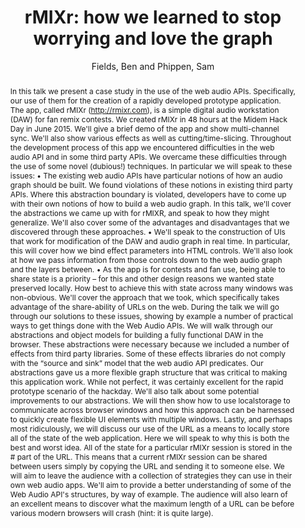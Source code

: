 --- 
title: "rMIXr: how we learned to stop worrying and love the graph" 
abstract: "In this talk we present a case study in the use of the web audio APIs. Specifically, our use of them for the creation of a rapidly developed prototype application. The app, called rMIXr (http://rmixr.com), is a simple digital audio workstation (DAW) for fan remix contests. We created rMIXr in 48 hours at the Midem Hack Day in June 2015. We'll give a brief demo of the app and show multi-channel sync. We'll also show various effects as well as cutting/time-slicing. Throughout the development process of this app we encountered difficulties in the web audio API and in some third party APIs. We overcame these difficulties through the use of some novel (dubious!) techniques. In particular we will speak to these issues: • The existing web audio APIs have particular notions of how an audio graph should be built. We found violations of these notions in existing third party APIs. Where this abstraction boundary is violated, developers have to come up with their own notions of how to build a web audio graph. In this talk, we'll cover the abstractions we came up with for rMIXR, and speak to how they might generalize. We'll also cover some of the advantages and disadvantages that we discovered through these approaches. • We'll speak to the construction of UIs that work for modification of the DAW and audio graph in real time. In particular, this will cover how we bind effect parameters into HTML controls. We'll also look at how we pass information from those controls down to the web audio graph and the layers between. • As the app is for contests and fan use, being able to share state is a priority – for this and other design reasons we wanted state preserved locally. How best to achieve this with state across many windows was non-obvious. We'll cover the approach that we took, which specifically takes advantage of the share-ability of URLs on the web. During the talk we will go through our solutions to these issues, showing by example a number of practical ways to get things done with the Web Audio APIs. We will walk through our abstractions and object models for building a fully functional DAW in the browser. These abstractions were necessary because we included a number of effects from third party libraries. Some of these effects libraries do not comply with the “source and sink” model that the web audio API predicates. Our abstractions gave us a more flexible graph structure that was critical to making this application work. While not perfect, it was certainly excellent for the rapid prototype scenario of the hackday. We'll also talk about some potential improvements to our abstractions. We will then show how to use localstorage to communicate across browser windows and how this approach can be harnessed to quickly create flexible UI elements with multiple windows. Lastly, and perhaps most ridiculously, we will discuss our use of the URL as a means to locally store all of the state of the web application. Here we will speak to why this is both the best and worst idea. All of the state for a particular rMIXr session is stored in the # part of the URL. This means that a current rMIXr session can be shared between users simply by copying the URL and sending it to someone else. We will aim to leave the audience with a collection of strategies they can use in their own web audio apps. We'll aim to provide a better understanding of some of the Web Audio API's structures, by way of example. The audience will also learn of an excellent means to discover what the maximum length of a URL can be before various modern browsers will crash (hint: it is quite large)." 
address: "Atlanta, Georgia" 
author: "Fields, Ben and Phippen, Sam"
webAuthor: "Ben Fields, Sam Phippen" 
booktitle: "Proceedings of the International Web Audio Conference" 
editor: "Freeman, Jason and Lerch, Alexander and Paradis, Matthew" 
month: "Proceedings of the International Web Audio Conference"
pages: "" 
publisher: "Georgia Tech" 
series: "WAC '16"
track: "Talk"  
year: "2016" 
id: "2016_EA_94" 
tags: year2016
media: undefined 
pdflink: undefined
ISSN: 2663-5844
---